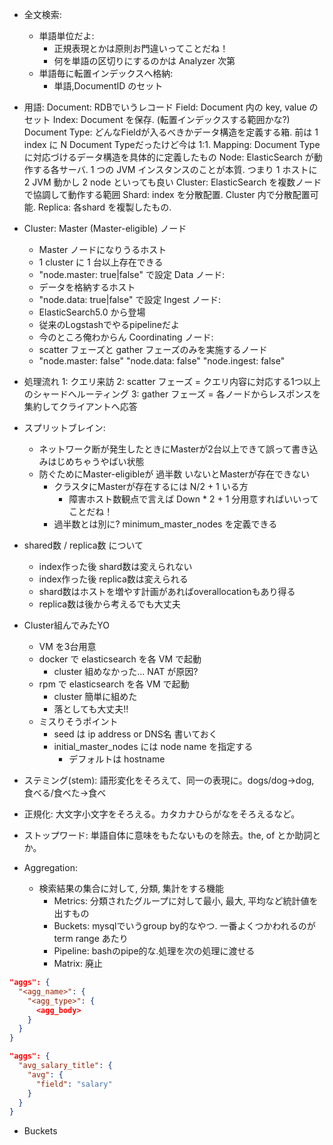 - 全文検索:
  - 単語単位だよ:
    - 正規表現とかは原則お門違いってことだね！
    - 何を単語の区切りにするのかは Analyzer 次第
  - 単語毎に転置インデックスへ格納:
    - 単語,DocumentID のセット

- 用語:
  Document: RDBでいうレコード
  Field: Document 内の key, value のセット
  Index: Document を保存. (転置インデックスする範囲かな?)
  Document Type: どんなFieldが入るべきかデータ構造を定義する箱. 前は 1 index に N Document Typeだったけど今は 1:1.
  Mapping: Document Type に対応づけるデータ構造を具体的に定義したもの
  Node: ElasticSearch が動作する各サーバ. 1 つの JVM インスタンスのことが本質. つまり 1 ホストに 2 JVM 動かし 2 node といっても良い
  Cluster: ElasticSearch を複数ノードで協調して動作する範囲
  Shard: index を分散配置. Cluster 内で分散配置可能.
  Replica: 各shard を複製したもの.

- Cluster:
  Master (Master-eligible) ノード
  - Master ノードになりうるホスト
  - 1 cluster に 1 台以上存在できる
  - "node.master: true|false" で設定
  Data ノード:
  - データを格納するホスト
  - "node.data: true|false" で設定
  Ingest ノード:
  - ElasticSearch5.0 から登場
  - 従来のLogstashでやるpipelineだよ
  - 今のところ俺わからん
  Coordinating ノード:
  - scatter フェーズと gather フェーズのみを実施するノード
  - "node.master: false"
    "node.data: false"
    "node.ingest: false"

- 処理流れ
  1: クエリ来訪
  2: scatter フェーズ = クエリ内容に対応する1つ以上のシャードへルーティング
  3: gather フェーズ = 各ノードからレスポンスを集約してクライアントへ応答

- スプリットブレイン:
  - ネットワーク断が発生したときにMasterが2台以上できて誤って書き込みはじめちゃうやばい状態
  - 防ぐためにMaster-eligibleが 過半数 いないとMasterが存在できない
    - クラスタにMasterが存在するには N/2 + 1  いる方
      - 障害ホスト数観点で言えば Down * 2 + 1 分用意すればいいってことだね！
    - 過半数とは別に? minimum_master_nodes を定義できる

- shared数 / replica数 について
  - index作った後 shard数は変えられない
  - index作った後 replica数は変えられる
  - shard数はホストを増やす計画があればoverallocationもあり得る
  - replica数は後から考えるでも大丈夫
  
- Cluster組んでみたYO
  - VM を3台用意
  - docker で elasticsearch を各 VM で起動
    - cluster 組めなかった... NAT が原因?
  - rpm で elasticsearch を各 VM で起動
    - cluster 簡単に組めた
    - 落としても大丈夫!!
  - ミスりそうポイント
    - seed は ip address or DNS名 書いておく
    - initial_master_nodes には node name を指定する
      - デフォルトは hostname

- ステミング(stem): 語形変化をそろえて、同一の表現に。dogs/dog->dog, 食べる/食べた->食べ 
- 正規化: 大文字小文字をそろえる。カタカナひらがなをそろえるなど。
- ストップワード: 単語自体に意味をもたないものを除去。the, of とか助詞とか。

- Aggregation:
  - 検索結果の集合に対して, 分類, 集計をする機能
    - Metrics: 分類されたグループに対して最小, 最大, 平均など統計値を出すもの
    - Buckets: mysqlでいうgroup by的なやつ. 一番よくつかわれるのが term range あたり
    - Pipeline: bashのpipe的な.処理を次の処理に渡せる
    - Matrix: 廃止
```json
"aggs": {
  "<agg_name>": {
    "<agg_type>": {
      <agg_body>
    }
  }
}
```
```json
"aggs": {
  "avg_salary_title": {
    "avg": {
      "field": "salary"
    }
  }
}
```

- Buckets


